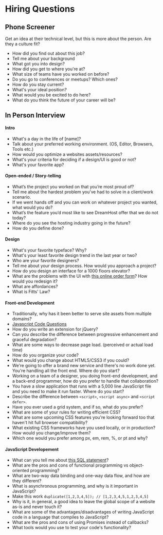 Hiring Questions
===================

## Phone Screener
Get an idea at their technical level, but this is more about the person. Are they a culture fit?

* How did you find out about this job?
* Tell me about your background
* What got you into design?
* How did you get to where you're at?
* What size of teams have you worked on before?
* Do you go to conferences or meetups? Which ones?
* How do you stay current?
* What's your ideal position?
* What would you be excited to do here?
* What do you think the future of your career will be?

## In Person Interview

#### Intro
* What's a day in the life of [name]?
* Talk about your preferred working environment. (OS, Editor, Browsers, Tools etc.)
* How would you optimize a websites assets/resources?
* What's your criteria for deciding if a design/UI is good or not?
* What's your favorite app?


#### Open-ended / Story-telling
* What’s the project you worked on that you’re most proud of?
* Tell me about the hardest problem you've had to solve in a client/work scenario.
* If we went hands off and you can work on whatever project you wanted, what would you do?
* What’s the feature you’d most like to see DreamHost offer that we do not today?
* Where do you see the hosting industry going in the future?
* How do you define done?


#### Design
* What's your favorite typeface? Why?
* What's your least favorite design trend in the last year or two?
* Who are your favorite designers?
* Tell me about your design process. How would you approach a project?
* How do you design an interface for a 1000 floors elevator?
* What are the problems with the UI with [this online order form](example-sandwich.html)? How would you redesign it?
* What are affordances?
* What is Fitts' Law?


#### Front-end Development
* Traditionally, why has it been better to serve site assets from multiple domains?
* [Javascript Code Questions](example-js.html)
* How do you write an extension for jQuery?
* Can you describe the difference between progressive enhancement and graceful degradation?
* What are some ways to decrease page load. (perceived or actual load time)
* How do you organize your code?
* What would you change about HTML5/CSS3 if you could?
* We're going to offer a brand new service and there's no work done yet. You're handling all the front end. Where do you start?
* Working on a team of a designer, you doing front-end development, and a back-end programmer, how do you prefer to handle that collaboration?
* You have a slow application that runs with a 5,000 line JavaScript file and you need to make it run faster. Where do you start?
* Describe the difference between `<script>`, `<script async>` and `<script defer>`.
* Have you ever used a grid system, and if so, what do you prefer?
* What are some of your rules for writing efficient CSS?
* What are some upcoming CSS features you're looking forward too that haven't hit full browser compatibility?
* What existing CSS frameworks have you used locally, or in production? How would you change/improve them?
* Which one would you prefer among px, em, rem, %, or pt and why?


#### JavaScript Developement
* What can you tell me about [this SQL statement](example-sql.html)?
* What are the pros and cons of functional programming vs object-oriented programming?
* What are two-way data binding and one-way data flow, and how are they different?
* What is asynchronous programming, and why is it important in JavaScript?
* Make this work `duplicate([1,2,3,4,5]); // [1,2,3,4,5,1,2,3,4,5]`
* Why is it, in general, a good idea to leave the global scope of a website as-is and never touch it?
* What are some of the advantages/disadvantages of writing JavaScript code in a language that compiles to JavaScript?
* What are the pros and cons of using Promises instead of callbacks?
* What tools would you use to test your code's functionality?
